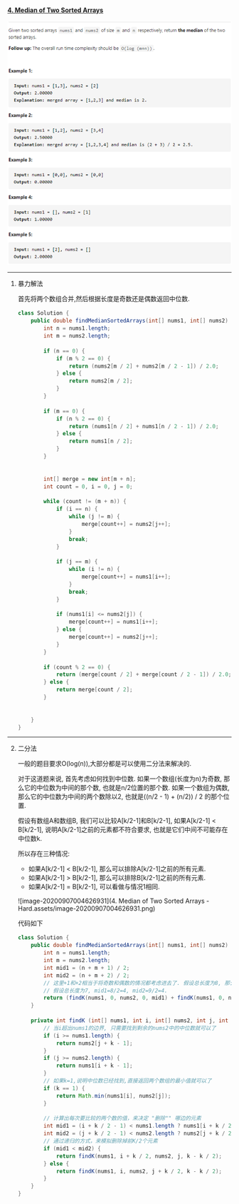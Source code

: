 #### [4. Median of Two Sorted Arrays](https://leetcode-cn.com/problems/median-of-two-sorted-arrays/)

![image-20200906233735587](../assets/image-20200906233735587.png)

---

1. 暴力解法

   首先将两个数组合并,然后根据长度是奇数还是偶数返回中位数.

   ```java
   class Solution {
       public double findMedianSortedArrays(int[] nums1, int[] nums2) {
           int n = nums1.length; 
           int m = nums2.length;
   
           if (n == 0) {
               if (m % 2 == 0) {
                   return (nums2[m / 2] + nums2[m / 2 - 1]) / 2.0;
               } else {
                   return nums2[m / 2];
               }
           }
   
           if (m == 0) {
               if (n % 2 == 0) {
                   return (nums1[n / 2] + nums1[n / 2 - 1]) / 2.0;
               } else {
                   return nums1[n / 2];
               }
           }
   
   
           int[] merge = new int[m + n];
           int count = 0, i = 0, j = 0;
   
           while (count != (m + n)) {
               if (i == n) {
                   while (j != m) {
                       merge[count++] = nums2[j++];
                   }
                   break;
               }
   
               if (j == m) {
                   while (i != n) {
                       merge[count++] = nums1[i++];
                   }
                   break;
               }
   
               if (nums1[i] <= nums2[j]) {
                   merge[count++] = nums1[i++];
               } else {
                   merge[count++] = nums2[j++];
               }
           }
   
           if (count % 2 == 0) {
               return (merge[count / 2] + merge[count / 2 - 1]) / 2.0;
           } else {
               return merge[count / 2];
           }
   
   
       }
   }
   ```
   
---

2. 二分法

   一般的题目要求O(log(n)),大部分都是可以使用二分法来解决的.

   
   
   对于这道题来说, 首先考虑如何找到中位数. 如果一个数组(长度为n)为奇数, 那么它的中位数为中间的那个数, 也就是n/2位置的那个数. 如果一个数组为偶数, 那么它的中位数为中间的两个数除以2, 也就是((n/2 - 1) + (n/2)) / 2 的那个位置.
   
   
   
   假设有数组A和数组B, 我们可以比较A[k/2-1]和B[k/2-1], 如果A[k/2-1] < B[k/2-1], 说明A[k/2-1]之前的元素都不符合要求, 也就是它们中间不可能存在中位数k.
   
   所以存在三种情况:
   
   - 如果A[k/2-1] < B[k/2-1], 那么可以排除A[k/2-1]之前的所有元素.
   - 如果A[k/2-1] > B[k/2-1], 那么可以排除B[k/2-1]之前的所有元素.
   - 如果A[k/2-1] = B[k/2-1], 可以看做与情况1相同.
   
   ![image-20200907004626931](4. Median of Two Sorted Arrays - Hard.assets/image-20200907004626931.png)
   
   代码如下
   
   ```java
   class Solution {
       public double findMedianSortedArrays(int[] nums1, int[] nums2) {
           int n = nums1.length; 
           int m = nums2.length;
           int mid1 = (n + m + 1) / 2;
           int mid2 = (n + m + 2) / 2;
           // 这里+1和+2相当于将奇数和偶数的情况都考虑进去了. 假设总长度为8, 那么mid1=9/2=4, mid2=10/2=5,
           // 假设总长度为7, mid1=8/2=4, mid2=9/2=4.
           return (findK(nums1, 0, nums2, 0, mid1) + findK(nums1, 0, nums2, 0, mid2)) / 2.0;
       }
   
       private int findK (int[] nums1, int i, int[] nums2, int j, int k) {
           // 当i超出nums1的边界, 只需要找到剩余的nums2中的中位数就可以了
           if (i >= nums1.length) {
               return nums2[j + k - 1];
           }
           if (j >= nums2.length) {
               return nums1[i + k - 1];
           }
           // 如果k=1,说明中位数已经找到,直接返回两个数组的最小值就可以了
           if (k == 1) {
               return Math.min(nums1[i], nums2[j]);
           }
   		
           // 计算出每次要比较的两个数的值，来决定 "删除"" 哪边的元素
           int mid1 = (i + k / 2 - 1) < nums1.length ? nums1[i + k / 2 - 1] : Integer.MAX_VALUE;
           int mid2 = (j + k / 2 - 1) < nums2.length ? nums2[j + k / 2 - 1] : Integer.MAX_VALUE;
           // 通过递归的方式，来模拟删除掉前K/2个元素
           if (mid1 < mid2) {
               return findK(nums1, i + k / 2, nums2, j, k - k / 2);
           } else {
               return findK(nums1, i, nums2, j + k / 2, k - k / 2);
           }
       }
   }
   ```
   
   
   
   